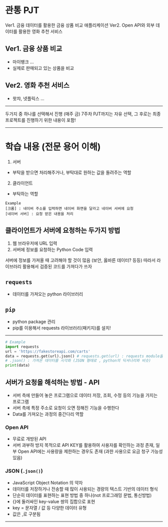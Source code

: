 # 관통 PJT
Ver1. 금융 데이터를 활용한 금융 상품 비교 애플리케이션
Ver2. Open API와 외부 데이터를 활용한 영화 추천 서비스
## Ver1. 금융 상품 비교
- 마이뱅크 ...
- 실제로 판매되고 있는 상품을 비교
## Ver2. 영화 추천 서비스
- 왓챠, 넷플릭스 ...
----

두가지 중 하나를 선택해서 진행 (매주 금)
7주차 PJT까지는 자유 선택, 그 후로는 최종 프로젝트를 진행하기 위한 내용이 포함!

----

# 학습 내용 (전문 용어 이해)
1. 서버
- 부탁을 받으면 처리해주거나, 부탁대로 원하는 값을 돌려주는 역할
2. 클라이언트
- 부탁하는 역할

```
Example
[크롬] : 네이버 주소를 입력하면 네이버 화면을 달라고 네이버 서버에 요청
[네이버 서버] : 요청 받은 내용을 처리
```
## 클라이언트가 서버에 요청하는 두가지 방법
1. 웹 브라우저에 URL 입력
2. 서버에 정보를 요청하는 Python Code 입력

서버에 정보를 가져올 때 고려해야 할 것이 많음 (보안, 옳바른 데이터? 등등)
따라서 라이브러리 활용해서 검증된 코드를 가져다가 쓰자

## `requests`
- 데이터를 가져오는 python 라이브러리


## `pip`
- python package 관리
- pip를 이용해서 requests 라이브러리(패키지)를 설치!

---
```python
# Example
import requests
url = 'https://fakestoreapi.com/carts'
data = requests.get(url).json() # requests.get(url) : requests module을 활용해서 url(서버)에서 정보를 요청
# .json() : 가져온 데이터를 시각화 (JSON 형태로 , python의 딕셔너리와 비슷)
print(data)
```

## 서버가 요청을 해석하는 방법 - API
- 서버 측에 만들어 놓은 프로그램으로 데이터 저장, 조회, 수정 등의 기능을 가지는 프로그램
- 서버 측에 특정 주소로 요청이 오면 정해진 기능을 수행한다
- Data를 가져오는 과정의 중간다리 역할

### Open API
- 무료로 개방된 API
- 서버 과부하 방지 목적으로 API KEY를 활용하여 사용자를 확인하는 과정 존재, 일부 Open API에는 사용량을 제한하는 경우도 존재 (과한 사용으로 요금 청구 가능성 있음)

### JSON (`.json()`)
- JavaScript Object Notation 의 약자
- 데이터를 저장하거나 전송할 때 많이 사용되는 경량의 텍스트 기반의 데이터 형식
- 단순히 데이터를 표현하는 표현 방법 중 하나(not 프로그래밍 문법, 통신방법)
- {}에 둘러싸인 key-value 쌍의 집합으로 표현
- key = 문자열 / 값 등 다양한 데이터 유형
- 값은 ,로 구분됨



----
# 